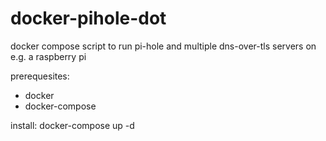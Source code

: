 # docker-pihole-dot
docker compose script to run pi-hole and multiple dns-over-tls servers on e.g. a raspberry pi

prerequesites:
  - docker
  - docker-compose

install:
 docker-compose up -d
